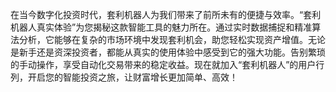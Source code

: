 在当今数字化投资时代，套利机器人为我们带来了前所未有的便捷与效率。“套利机器人真实体验”为您揭秘这款智能工具的魅力所在。通过实时数据捕捉和精准算法分析，它能够在复杂的市场环境中发现套利机会，助您轻松实现资产增值。无论是新手还是资深投资者，都能从真实的使用体验中感受到它的强大功能。告别繁琐的手动操作，享受自动化交易带来的稳定收益。现在就加入“套利机器人”的用户行列，开启您的智能投资之旅，让财富增长更加简单、高效！